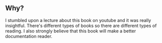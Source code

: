 ## Why?

I stumbled upon a lecture about this book on youtube and it was really insightful. There's different types of books so there are different types of reading. I also strongly believe that this book will make a better documentation reader.